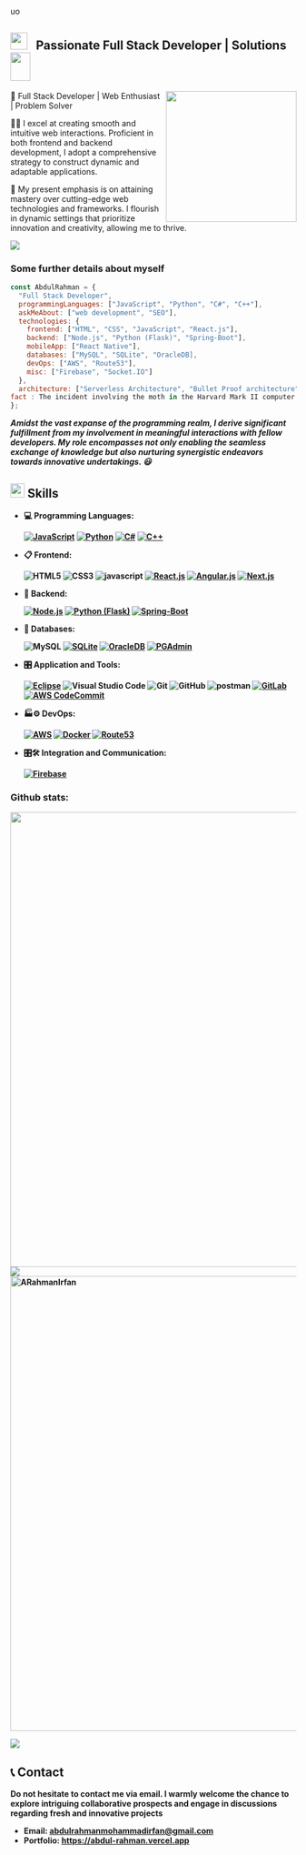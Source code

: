 uo<h2><img src="https://slackmojis.com/emojis/61718-usagyuun-laptop/download" width="30"/> &nbsp; Passionate Full Stack Developer | Solutions
<img src="https://media3.giphy.com/media/wwoHndUwugaV1klRUq/200w.webp?cid=ecf05e476zvznc8rffpx9vi19umehih8qg1kux44mk4fly03&ep=v1_stickers_search&rid=200w.webp&ct=s" width="35" height="50"></h2>
<img align='right' src="https://i.giphy.com/media/ZEUODEtQiUZWGg6IHR/giphy.webp" width="230">



🚀 Full Stack Developer | Web Enthusiast | Problem Solver

👨‍💻 I excel at creating smooth and intuitive web interactions. Proficient in both frontend and backend development, I adopt a comprehensive strategy to construct dynamic and adaptable applications.

💼 My present emphasis is on attaining mastery over cutting-edge web technologies and frameworks. I flourish in dynamic settings that prioritize innovation and creativity, allowing me to thrive.

<img src="https://user-images.githubusercontent.com/73097560/115834477-dbab4500-a447-11eb-908a-139a6edaec5c.gif"></a>

### Some further details about myself  

```javascript
const AbdulRahman = {
  "Full Stack Developer",
  programmingLanguages: ["JavaScript", "Python", "C#", "C++"],
  askMeAbout: ["web development", "SEO"],
  technologies: {
    frontend: ["HTML", "CSS", "JavaScript", "React.js"],
    backend: ["Node.js", "Python (Flask)", "Spring-Boot"],
    mobileApp: ["React Native"],
    databases: ["MySQL", "SQLite", "OracleDB],
    devOps: ["AWS", "Route53"],
    misc: ["Firebase", "Socket.IO"]
  },
  architecture: ["Serverless Architecture", "Bullet Proof architecture", "Microservice architecture", "Single Page Applications"],
fact : The incident involving the moth in the Harvard Mark II computer is often attributed to Grace Hopper, a pioneering computer scientist. She is said to have taped the moth into her logbook with the annotation, "First actual case of bug being found."
};
```

<em><b>Amidst the vast expanse of the programming realm, I derive significant fulfillment from my involvement in meaningful interactions with fellow developers. My role encompasses not only enabling the seamless exchange of knowledge but also nurturing synergistic endeavors towards innovative undertakings. 😃 </em>



## <img src="https://media2.giphy.com/media/QssGEmpkyEOhBCb7e1/giphy.gif?cid=ecf05e47a0n3gi1bfqntqmob8g9aid1oyj2wr3ds3mg700bl&rid=giphy.gif" width ="25"><b> Skills</b>

<p align="center">

- 💻 Programming Languages:

    [![JavaScript](https://img.shields.io/badge/JavaScript-%23F7DF1E.svg?style=for-the-badge&logo=javascript&logoColor=white)](https://developer.mozilla.org/en-US/docs/Web/JavaScript)
  [![Python](https://img.shields.io/badge/Python-%233776AB.svg?style=for-the-badge&logo=python&logoColor=white)](https://www.python.org/)
  [![C#](https://img.shields.io/badge/C%23-%23239120.svg?style=for-the-badge&logo=c-sharp&logoColor=white)](https://docs.microsoft.com/en-us/dotnet/csharp/)
  [![C++](https://img.shields.io/badge/C++-%2300599C.svg?style=for-the-badge&logo=c%2B%2B&logoColor=white)](https://isocpp.org/)
    

- 📋 Frontend: 
    
    ![HTML5](https://img.shields.io/badge/html5-%23E34F26.svg?style=for-the-badge&logo=html5&logoColor=white)
    ![CSS3](https://img.shields.io/badge/css3-%231572B6.svg?style=for-the-badge&logo=css3&logoColor=white)
    ![javascript](https://img.shields.io/badge/javascript%20-%23323330.svg?&style=for-the-badge&logo=javascript&logoColor=%23F7DF1E)
    [![React.js](https://img.shields.io/badge/React.js-%2361DAFB.svg?style=for-the-badge&logo=react&logoColor=white)](https://reactjs.org/)
    [![Angular.js](https://img.shields.io/badge/Angular.js-%23DD0031.svg?style=for-the-badge&logo=angularjs&logoColor=white)](https://angular.io/)
    [![Next.js](https://img.shields.io/badge/Next.js-%23000000.svg?style=for-the-badge&logo=next.js&logoColor=white)](https://nextjs.org/)

- 🎨 Backend:

    [![Node.js](https://img.shields.io/badge/Node.js-%2343853D.svg?style=for-the-badge&logo=node.js&logoColor=white)](https://nodejs.org/)
    [![Python (Flask)](https://img.shields.io/badge/Python%20(Flask)-%23000.svg?style=for-the-badge&logo=python&logoColor=white)](https://flask.palletsprojects.com/)
    [![Spring-Boot](https://img.shields.io/badge/Spring--Boot-%236DB33F.svg?style=for-the-badge&logo=spring&logoColor=white)](https://spring.io/projects/spring-boot)

    
- 💾 Databases:

    ![MySQL](https://img.shields.io/badge/MySQL-00000F?style=for-the-badge&logo=mysql&logoColor=white)
    [![SQLite](https://img.shields.io/badge/SQLite-%23003B57.svg?style=for-the-badge&logo=sqlite&logoColor=white)](https://www.sqlite.org/)
    [![OracleDB](https://img.shields.io/badge/OracleDB-%23F80000.svg?style=for-the-badge&logo=oracle&logoColor=white)](https://www.oracle.com/database/)
    [![PGAdmin](https://img.shields.io/badge/PGAdmin-%23336791.svg?style=for-the-badge&logo=postgresql&logoColor=white)](https://www.pgadmin.org/)
  
- 🎛️ Application and Tools:

    [![Eclipse](https://img.shields.io/badge/Eclipse-%232C2255.svg?style=for-the-badge&logo=eclipse&logoColor=white)](https://www.eclipse.org/)
    ![Visual Studio Code](https://img.shields.io/badge/Visual%20Studio%20Code-0078d7.svg?style=for-the-badge&logo=visual-studio-code&logoColor=white)
    ![Git](https://img.shields.io/badge/git-%23F05033.svg?style=for-the-badge&logo=git&logoColor=white)
    ![GitHub](https://img.shields.io/badge/github-%23121011.svg?style=for-the-badge&logo=github&logoColor=white)
    ![postman](https://img.shields.io/badge/Postman-FF6C37?style=for-the-badge&logo=Postman&logoColor=white)
    [![GitLab](https://img.shields.io/badge/GitLab-%23FCA121.svg?style=for-the-badge&logo=gitlab&logoColor=white)](https://about.gitlab.com/)
    [![AWS CodeCommit](https://img.shields.io/badge/AWS%20CodeCommit-%23FF9900.svg?style=for-the-badge&logo=amazon-aws&logoColor=white)](https://aws.amazon.com/codecommit/)

- 🏭⚙️ DevOps:
 
  [![AWS](https://img.shields.io/badge/AWS-%23FF9900.svg?style=for-the-badge&logo=amazon-aws&logoColor=white)](https://aws.amazon.com/)
  [![Docker](https://img.shields.io/badge/Docker-%232496ED.svg?style=for-the-badge&logo=docker&logoColor=white)](https://www.docker.com/)
  [![Route53](https://img.shields.io/badge/Route53-%2340AFD4.svg?style=for-the-badge&logo=amazon-aws&logoColor=white)](https://aws.amazon.com/route53/)


- 🎛🛠️ Integration and Communication:

  [![Firebase](https://img.shields.io/badge/Firebase-%23FFCA28.svg?style=for-the-badge&logo=firebase&logoColor=white)](https://firebase.google.com/)

  
    
</p>

### Github stats:
<img src="https://github-readme-streak-stats.herokuapp.com/?user=ARahmanIrfan&theme=blueberry-duo" width="800" >
<img src="https://user-images.githubusercontent.com/73097560/115834477-dbab4500-a447-11eb-908a-139a6edaec5c.gif">




<img src="https://github-profile-summary-cards.vercel.app/api/cards/profile-details?username=ARahmanIrfan&theme=algolia&hide_border=true"  width="800" alt="ARahmanIrfan">




<img src="https://user-images.githubusercontent.com/73097560/115834477-dbab4500-a447-11eb-908a-139a6edaec5c.gif"></a>
    
## 📞 Contact

Do not hesitate to contact me via email. I warmly welcome the chance to explore intriguing collaborative prospects and engage in discussions regarding fresh and innovative projects

- Email: abdulrahmanmohammadirfan@gmail.com
- Portfolio: https://abdul-rahman.vercel.app
